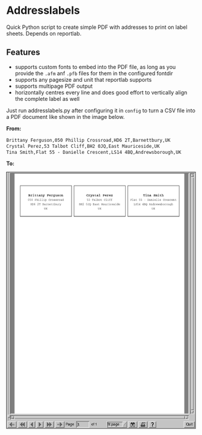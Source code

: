# Addresslabels
Quick Python script to create simple PDF with addresses to print on label sheets. Depends on reportlab.

## Features
* supports custom fonts to embed into the PDF file, as long as you provide the `.afm` anf `.pfb` files for them in the configured fontdir
* supports any pagesize and unit that reportlab supports
* supports multipage PDF output
* horizontally centres every line and does good effort to vertically align the complete label as well

Just run addresslabels.py after configuring it in `config` to turn a CSV file into a PDF document like shown in the image below.

**From:**

```
Brittany Ferguson,050 Phillip Crossroad,HD6 2T,Barnettbury,UK
Crystal Perez,53 Talbot Cliff,BH2 0JQ,East Mauriceside,UK
Tina Smith,Flat 55 - Danielle Crescent,LS14 4BQ,Andrewsborough,UK
```

**To:**

![sample.pdf](doc/sample.png)
